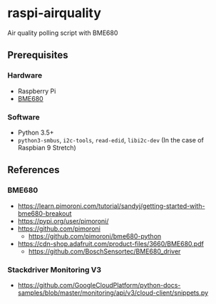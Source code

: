 # raspi-airquality
Air quality polling script with BME680

## Prerequisites
### Hardware
* Raspberry Pi
* [BME680](https://shop.pimoroni.com/products/bme680-breakout)

### Software
* Python 3.5+
* `python3-smbus`, `i2c-tools`, `read-edid`, `libi2c-dev` (In the case of Raspbian 9 Stretch)

## References
### BME680
* https://learn.pimoroni.com/tutorial/sandyj/getting-started-with-bme680-breakout
* https://pypi.org/user/pimoroni/
* https://github.com/pimoroni
  * https://github.com/pimoroni/bme680-python
* https://cdn-shop.adafruit.com/product-files/3660/BME680.pdf
  * https://github.com/BoschSensortec/BME680_driver

### Stackdriver Monitoring V3
* https://github.com/GoogleCloudPlatform/python-docs-samples/blob/master/monitoring/api/v3/cloud-client/snippets.py